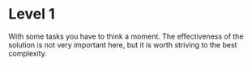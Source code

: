 # Level 1

With some tasks you have to think a moment.
The effectiveness of the solution is not very important here, but it is worth striving to the best complexity.
